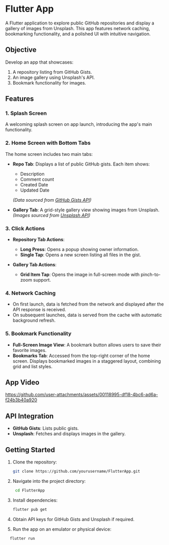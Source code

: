 # Flutter App

A Flutter application to explore public GitHub repositories and display a gallery of images from Unsplash. This app features network caching, bookmarking functionality, and a polished UI with intuitive navigation.

## Objective

Develop an app that showcases:
1. A repository listing from GitHub Gists.
2. An image gallery using Unsplash's API.
3. Bookmark functionality for images.

## Features

### 1. Splash Screen
A welcoming splash screen on app launch, introducing the app's main functionality.

### 2. Home Screen with Bottom Tabs
The home screen includes two main tabs:
   - **Repo Tab**: Displays a list of public GitHub gists. Each item shows:
     - Description
     - Comment count
     - Created Date
     - Updated Date
     
     *(Data sourced from [GitHub Gists API](https://api.github.com/gists/public))*
   
   - **Gallery Tab**: A grid-style gallery view showing images from Unsplash. 
     *(Images sourced from [Unsplash API](https://unsplash.com/developers))*

### 3. Click Actions
   - **Repository Tab Actions**:
     - **Long Press**: Opens a popup showing owner information.
     - **Single Tap**: Opens a new screen listing all files in the gist.
     
   - **Gallery Tab Actions**:
     - **Grid Item Tap**: Opens the image in full-screen mode with pinch-to-zoom support.

### 4. Network Caching
   - On first launch, data is fetched from the network and displayed after the API response is received.
   - On subsequent launches, data is served from the cache with automatic background refresh.

### 5. Bookmark Functionality
   - **Full-Screen Image View**: A bookmark button allows users to save their favorite images.
   - **Bookmarks Tab**: Accessed from the top-right corner of the home screen. Displays bookmarked images in a staggered layout, combining grid and list styles.


## App Video
 


https://github.com/user-attachments/assets/00118995-df18-4bc6-ad6a-f24b3b40a920



## API Integration
- **GitHub Gists**: Lists public gists.
- **Unsplash**: Fetches and displays images in the gallery.

## Getting Started

1. Clone the repository:
   ```bash
   git clone https://github.com/yourusername/FlutterApp.git

2. Navigate into the project directory:
   ```bash
    cd FlutterApp
   
3. Install dependencies:
   ```bash
   flutter pub get

4. Obtain API keys for GitHub Gists and Unsplash if required.

5. Run the app on an emulator or physical device:
  ```bash
    flutter run
